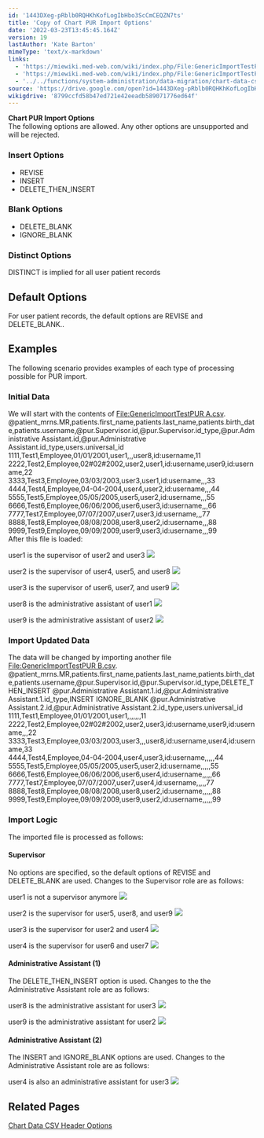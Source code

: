 ```yaml
---
id: '1443DXeg-pRblb0RQHKhKofLogIbHbo3ScCmCEQZN7ts'
title: 'Copy of Chart PUR Import Options'
date: '2022-03-23T13:45:45.164Z'
version: 19
lastAuthor: 'Kate Barton'
mimeType: 'text/x-markdown'
links:
  - 'https://miewiki.med-web.com/wiki/index.php/File:GenericImportTestPUR_A.csv'
  - 'https://miewiki.med-web.com/wiki/index.php/File:GenericImportTestPUR_B.csv'
  - '../../functions/system-administration/data-migration/chart-data-csv-header-options.md'
source: 'https://drive.google.com/open?id=1443DXeg-pRblb0RQHKhKofLogIbHbo3ScCmCEQZN7ts'
wikigdrive: '8799ccfd58b47ed721e42eeadb589071776ed64f'
---
```

**Chart PUR Import Options**  
The following options are allowed. Any other options are unsupported and will be rejected.
  
### Insert Options  

* REVISE
* INSERT
* DELETE_THEN_INSERT
  
### Blank Options  

* DELETE_BLANK
* IGNORE_BLANK
  
### Distinct Options  
  
DISTINCT is implied for all user patient records
  
## Default Options  
  
For user patient records, the default options are REVISE and DELETE_BLANK..
  
## Examples  
  
The following scenario provides examples of each type of processing possible for PUR import.
  
### Initial Data  
  
We will start with the contents of [File:GenericImportTestPUR A.csv](https://miewiki.med-web.com/wiki/index.php/File:GenericImportTestPUR_A.csv).  
@patient_mrns.MR,patients.first_name,patients.last_name,patients.birth_date,patients.username,@pur.Supervisor.id,@pur.Supervisor.id_type,@pur.Administrative Assistant.id,@pur.Administrative Assistant.id_type,users.universal_id  
1111,Test1,Employee,01/01/2001,user1,,,user8,id:username,11  
2222,Test2,Employee,02#02#2002,user2,user1,id:username,user9,id:username,22  
3333,Test3,Employee,03/03/2003,user3,user1,id:username,,,33  
4444,Test4,Employee,04-04-2004,user4,user2,id:username,,,44  
5555,Test5,Employee,05/05/2005,user5,user2,id:username,,,55  
6666,Test6,Employee,06/06/2006,user6,user3,id:username,,,66  
7777,Test7,Employee,07/07/2007,user7,user3,id:username,,,77  
8888,Test8,Employee,08/08/2008,user8,user2,id:username,,,88  
9999,Test9,Employee,09/09/2009,user9,user3,id:username,,,99  
After this file is loaded:
  
  user1 is the supervisor of user2 and user3 <img src="../copy-of-chart-pur-import-options.assets/10000201000002DB0000009F13CE25A39E59A40A.png" />  

  
  user2 is the supervisor of user4, user5, and user8 <img src="../copy-of-chart-pur-import-options.assets/10000201000002DB000000BA1E7745D841B11C74.png" />  

  
  user3 is the supervisor of user6, user7, and user9 <img src="../copy-of-chart-pur-import-options.assets/10000201000002DB000000C094A464D0B70D66E3.png" />  

  
  user8 is the administrative assistant of user1 <img src="../copy-of-chart-pur-import-options.assets/10000201000002DB00000091BB4BA2B6AAF89086.png" />  

  
  user9 is the administrative assistant of user2 <img src="../copy-of-chart-pur-import-options.assets/10000201000002DB0000008BEA2347B861170B13.png" />  

  
### Import Updated Data  
  
The data will be changed by importing another file [File:GenericImportTestPUR B.csv](https://miewiki.med-web.com/wiki/index.php/File:GenericImportTestPUR_B.csv).  
@patient_mrns.MR,patients.first_name,patients.last_name,patients.birth_date,patients.username,@pur.Supervisor.id,@pur.Supervisor.id_type,DELETE_THEN_INSERT @pur.Administrative Assistant.1.id,@pur.Administrative Assistant.1.id_type,INSERT IGNORE_BLANK @pur.Administrative Assistant.2.id,@pur.Administrative Assistant.2.id_type,users.universal_id  
1111,Test1,Employee,01/01/2001,user1,,,,,,,11  
2222,Test2,Employee,02#02#2002,user2,user3,id:username,user9,id:username,,,22  
3333,Test3,Employee,03/03/2003,user3,,,user8,id:username,user4,id:username,33  
4444,Test4,Employee,04-04-2004,user4,user3,id:username,,,,,44  
5555,Test5,Employee,05/05/2005,user5,user2,id:username,,,,,55  
6666,Test6,Employee,06/06/2006,user6,user4,id:username,,,,,66  
7777,Test7,Employee,07/07/2007,user7,user4,id:username,,,,,77  
8888,Test8,Employee,08/08/2008,user8,user2,id:username,,,,,88  
9999,Test9,Employee,09/09/2009,user9,user2,id:username,,,,,99
  
### Import Logic  
  
The imported file is processed as follows:
  
#### Supervisor  
  
No options are specified, so the default options of REVISE and DELETE_BLANK are used. Changes to the Supervisor role are as follows:
  
  user1 is not a supervisor anymore <img src="../copy-of-chart-pur-import-options.assets/10000201000002DB00000077FFC1401BDA3967AD.png" />  

  
  user2 is the supervisor for user5, user8, and user9 <img src="../copy-of-chart-pur-import-options.assets/10000201000002DB000000BF754A6BF495ED0992.png" />  

  
  user3 is the supervisor for user2 and user4 <img src="../copy-of-chart-pur-import-options.assets/10000201000002DB000000A4546E8BFB1756FB92.png" />  

  
  user4 is the supervisor for user6 and user7 <img src="../copy-of-chart-pur-import-options.assets/10000201000002DB000000BCD44FB293A0E23E10.png" />  

  
#### Administrative Assistant (1)  
  
The DELETE_THEN_INSERT option is used. Changes to the the Administrative Assistant role are as follows:
  
  user8 is the administrative assistant for user3 <img src="../copy-of-chart-pur-import-options.assets/10000201000002DB0000008E5AB0CF4362710142.png" />  

  
  user9 is the administrative assistant for user2 <img src="../copy-of-chart-pur-import-options.assets/10000201000002DB000000910C92E0BE7B938A52.png" />  

  
#### Administrative Assistant (2)  
  
The INSERT and IGNORE_BLANK options are used. Changes to the Administrative Assistant role are as follows:
  
  user4 is also an administrative assistant for user3 <img src="../copy-of-chart-pur-import-options.assets/10000201000002DB000000BC8C402C4D4FD9A999.png" />  

  
## Related Pages  
  
[Chart Data CSV Header Options](../../functions/system-administration/data-migration/chart-data-csv-header-options.md)

